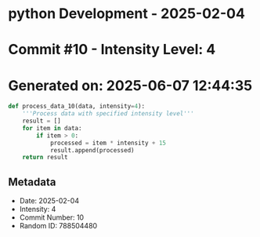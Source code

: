 ﻿# python Development - 2025-02-04
# Commit #10 - Intensity Level: 4
# Generated on: 2025-06-07 12:44:35
```python
def process_data_10(data, intensity=4):
    '''Process data with specified intensity level'''
    result = []
    for item in data:
        if item > 0:
            processed = item * intensity + 15
            result.append(processed)
    return result
```
## Metadata
- Date: 2025-02-04
- Intensity: 4
- Commit Number: 10
- Random ID: 788504480
